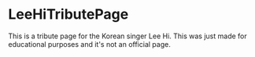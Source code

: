# LeeHiTributePage
This is a tribute page for the Korean singer Lee Hi. This was just made for educational purposes and it's not an official page.
